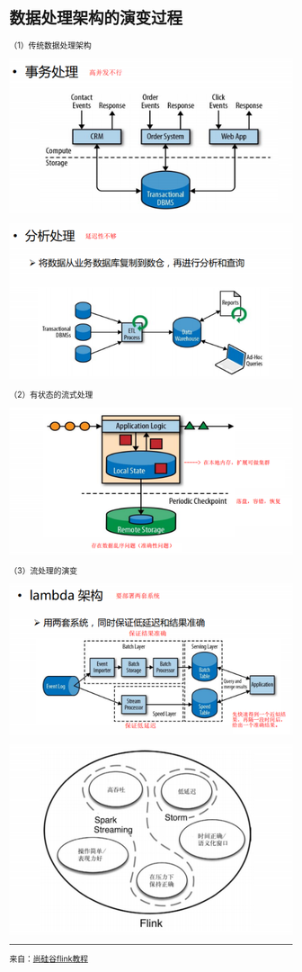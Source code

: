 # 数据处理架构的演变过程

（1）传统数据处理架构

![演变01](./image/演变01.png)

![演变02](./image/演变02.png)

（2）有状态的流式处理

![演变03](./image/演变03.png)

（3）流处理的演变

![演变04](./image/演变04.png)

![演变05](./image/演变05.png)


----------------------------------------

来自：[尚硅谷flink教程](https://www.bilibili.com/video/BV1qy4y1q728)